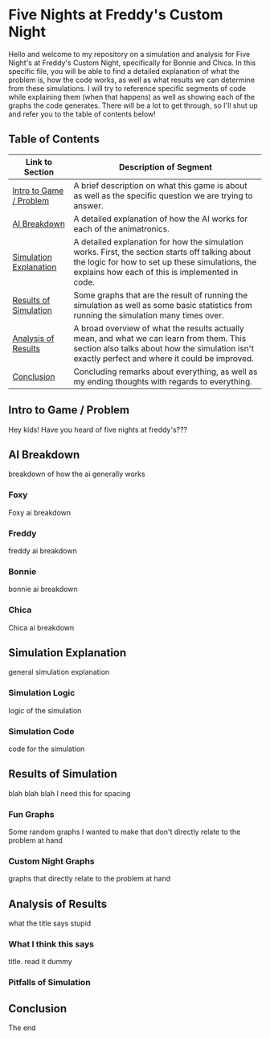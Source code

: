 # Five Nights at Freddy's Custom Night 
Hello and welcome to my repository on a simulation and analysis for Five Night's at Freddy's Custom Night, specifically for Bonnie and Chica. In this specific file, you will be able to find a detailed explanation of what the problem is, how the code works, as well as what results we can determine from these simulations. I will try to reference specific segments of code while explaining them (when that happens) as well as showing each of the graphs the code generates. There will be a lot to get through, so I'll shut up and refer you to the table of contents below!

## Table of Contents

| Link to Section                                     | Description of Segment                                                                                                                                                                                |
| --------------------------------------------------- | ----------------------------------------------------------------------------------------------------------------------------------------------------------------------------------------------------- |
| [Intro to Game / Problem](#Intro-to-Game-/-Problem) | A brief description on what this game is about as well as the specific question we are trying to answer.                                                                                              |
| [AI Breakdown](#AI-Breakdown)                       | A detailed explanation of how the AI works for each of the animatronics.                                                                                                                              |
| [Simulation Explanation](#Simulation-explanation)   | A detailed explanation for how the simulation works. First, the section starts off talking about the logic for how to set up these simulations, the explains how each of this is implemented in code. |
| [Results of Simulation](#Results-of-Simulation)     | Some graphs that are the result of running the simulation as well as some basic statistics from running the simulation many times over.                                                               |
| [Analysis of Results](#analysis-of-results)         | A broad overview of what the results actually mean, and what we can learn from them. This section also talks about how the simulation isn't exactly perfect and where it could be improved.           |
| [Conclusion](#conclusion)                           | Concluding remarks about everything, as well as my ending thoughts with regards to everything.                                                                                                        |

## Intro to Game / Problem
Hey kids! Have you heard of five nights at freddy's???

## AI Breakdown
breakdown of how the ai generally works

### Foxy
Foxy ai breakdown

### Freddy
freddy ai breakdown

### Bonnie
bonnie ai breakdown

### Chica
Chica ai breakdown

## Simulation Explanation
general simulation explanation

### Simulation Logic
logic of the simulation

### Simulation Code
code for the simulation

## Results of Simulation
blah blah blah I need this for spacing

### Fun Graphs
Some random graphs I wanted to make that don't directly relate to the problem at hand

### Custom Night Graphs
graphs that directly relate to the problem at hand

## Analysis of Results
what the title says stupid

### What I think this says
title. read it dummy

### Pitfalls of Simulation

## Conclusion
The end